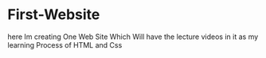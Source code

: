 # First-Website
here Im creating One Web Site Which Will have the lecture videos in it as  my learning Process of HTML and Css

